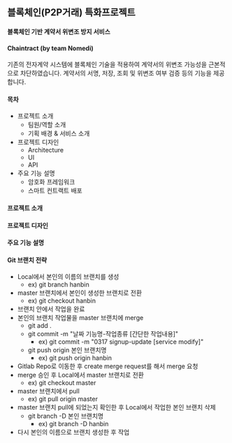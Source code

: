 ## 블록체인(P2P거래) 특화프로젝트

#### 블록체인 기반 계약서 위변조 방지 서비스

#### Chaintract (by team Nomedi)

기존의 전자계약 시스템에 블록체인 기술을 적용하여 계약서의 위변조 가능성을 근본적으로 차단하였습니다. 계약서의 서명, 저장, 조회 및 위변조 여부 검증 등의 기능을 제공합니다.

#### 목차

-   프로젝트 소개
    -   팀원/역할 소개
    -   기획 배경 & 서비스 소개
-   프로젝트 디자인
    -   Architecture
    -   UI
    -   API
-   주요 기능 설명
    -   암호화 프레임워크
    -   스마트 컨트랙트 배포

#### 프로젝트 소개

#### 프로젝트 디자인

#### 주요 기능 설명

#### Git 브랜치 전략

-   Local에서 본인의 이름의 브랜치를 생성
    -   ex) git branch hanbin
-   master 브랜치에서 본인이 생성한 브랜치로 전환
    -   ex) git checkout hanbin
-   브랜치 안에서 작업을 완료
-   본인의 브랜치 작업물을 master 브랜치에 merge
    -   git add .
    -   git commit -m "날짜 기능명-작업종류 [간단한 작업내용]"
        -   ex) git commit -m "0317 signup-update [service modify]"
    -   git push origin 본인 브랜치명
        -   ex) git push origin hanbin
-   Gitlab Repo로 이동한 후 create merge request를 해서 merge 요청
-   merge 승인 후 Local에서 master 브랜치로 전환
    -   ex) git checkout master
-   master 브랜치에서 pull
    -   ex) git pull origin master
-   master 브랜치 pull에 되었는지 확인한 후 Local에서 작업한 본인 브랜치 삭제
    -   git branch -D 본인 브랜치명
        -   ex) git branch -D hanbin
-   다시 본인의 이름으로 브랜치 생성한 후 작업
